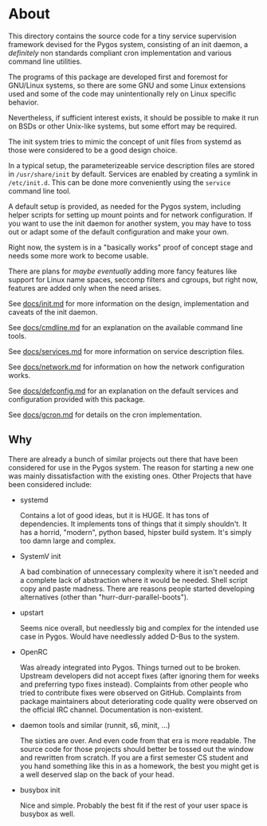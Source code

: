 # About

This directory contains the source code for a tiny service supervision
framework devised for the Pygos system, consisting of an init daemon,
a _definitely_ non standards compliant cron implementation and various
command line utilities.


The programs of this package are developed first and foremost for GNU/Linux
systems, so there are some GNU and some Linux extensions used and some of the
code may unintentionally rely on Linux specific behavior.

Nevertheless, if sufficient interest exists, it should be possible to make it
run on BSDs or other Unix-like systems, but some effort may be required.


The init system tries to mimic the concept of unit files from systemd as those
were considered to be a good design choice.

In a typical setup, the parameterizeable service description files are stored
in `/usr/share/init` by default. Services are enabled by creating a symlink
in `/etc/init.d`. This can be done more conveniently using the `service`
command line tool.


A default setup is provided, as needed for the Pygos system, including helper
scripts for setting up mount points and for network configuration. If you want
to use the init daemon for another system, you may have to toss out or adapt
some of the default configuration and make your own.


Right now, the system is in a "basically works" proof of concept stage and
needs some more work to become usable.

There are plans for *maybe* *eventually* adding more fancy features like
support for Linux name spaces, seccomp filters and cgroups, but right now,
features are added only when the need arises.


See [docs/init.md](docs/init.md) for more information on the design,
implementation and caveats of the init daemon.

See [docs/cmdline.md](docs/cmdline.md) for an explanation on the available
command line tools.

See [docs/services.md](docs/services.md) for more information on service
description files.

See [docs/network.md](docs/network.md) for information on how the network
configuration works.

See [docs/defconfig.md](docs/defconfig.md) for an explanation on the default
services and configuration provided with this package.

See [docs/gcron.md](docs/gcron.md) for details on the cron implementation.


## Why

There are already a bunch of similar projects out there that have been
considered for use in the Pygos system. The reason for starting a new
one was mainly dissatisfaction with the existing ones. Other Projects
that have been considered include:

- systemd

    Contains a lot of good ideas, but it is HUGE. It has tons of
    dependencies. It implements tons of things that it simply shouldn't.
    It has a horrid, "modern", python based, hipster build system.
    It's simply too damn large and complex.

- SystemV init

    A bad combination of unnecessary complexity where it isn't needed and a
    complete lack of abstraction where it would be needed. Shell script
    copy and paste madness. There are reasons people started developing
    alternatives (other than "hurr-durr-parallel-boots").

- upstart

    Seems nice overall, but needlessly big and complex for the intended
    use case in Pygos. Would have needlessly added D-Bus to the system.

- OpenRC

    Was already integrated into Pygos. Things turned out to be broken.
    Upstream developers did not accept fixes (after ignoring them for weeks
    and preferring typo fixes instead). Complaints from other people who
    tried to contribute fixes were observed on GitHub. Complaints from
    package maintainers about deteriorating code quality were observed
    on the official IRC channel. Documentation is non-existent.

- daemon tools and similar (runnit, s6, minit, ...)

    The sixties are over. And even code from that era is more readable. The
    source code for those projects should better be tossed out the window and
    rewritten from scratch. If you are a first semester CS student and you
    hand something like this in as a homework, the best you might get is a
    well deserved slap on the back of your head.

- busybox init

    Nice and simple. Probably the best fit if the rest of your user space is
    busybox as well.
